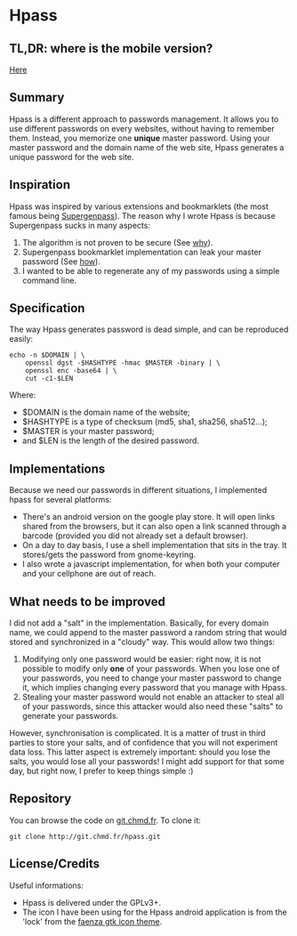 Hpass
=====

TL,DR: where is the mobile version?
-----------------------------------

[Here](http://git.chmd.fr/?p=hpass.git;a=blob_plain;f=js/index.html;hb=HEAD)

Summary
-------

Hpass is a different approach to passwords management. It allows you to
use different passwords on every websites, without having to remember
them. Instead, you memorize one **unique** master password. Using your
master password and the domain name of the web site, Hpass generates a
unique password for the web site.

Inspiration
-----------

Hpass was inspired by various extensions and bookmarklets (the most famous
being [Supergenpass](http://supergenpass.com)). The reason why I wrote
Hpass is because Supergenpass sucks in many aspects:

  1. The algorithm is not proven to be secure (See
     [why](http://stackoverflow.com/a/3484954/628786)).
  2. Supergenpass bookmarklet implementation can leak your
     master password (See
     [how](http://akibjorklund.com/2009/supergenpass-is-not-that-secure)).
  3. I wanted to be able to regenerate any of my passwords using a
     simple command line.

Specification
-------------

The way Hpass generates password is dead simple, and can be reproduced
easily:

    echo -n $DOMAIN | \
        openssl dgst -$HASHTYPE -hmac $MASTER -binary | \
        openssl enc -base64 | \
        cut -c1-$LEN

Where:

  * \$DOMAIN is the domain name of the website;
  * \$HASHTYPE is a type of checksum (md5, sha1, sha256, sha512...);
  * \$MASTER is your master password;
  * and \$LEN is the length of the desired password.

Implementations
---------------

Because we need our passwords in different situations, I implemented hpass
for several platforms:

  - There's an android version on the google play store. It will open
    links shared from the browsers, but it can also open a link scanned
    through a barcode (provided you did not already set a default
    browser).
  - On a day to day basis, I use a shell implementation that sits in the
    tray. It stores/gets the password from gnome-keyring.
  - I also wrote a javascript implementation, for when both your
    computer and your cellphone are out of reach.

What needs to be improved
-------------------------

I did not add a "salt" in the implementation. Basically, for every domain
name, we could append to the master password a random string that would
stored and synchronized in a "cloudy" way. This would allow two things:

  1. Modifying only one password would be easier: right now, it is not
     possible to modify only **one** of your passwords. When you lose
     one of your passwords, you need to change your master password to
     change it, which implies changing every password that you manage
     with Hpass.
  2. Stealing your master password would not enable an attacker to steal
     all of your passwords, since this attacker would also need these
     "salts" to generate your passwords.

However, synchronisation is complicated. It is a matter of trust in third
parties to store your salts, and of confidence that you will not
experiment data loss. This latter aspect is extremely important: should
you lose the salts, you would lose all your passwords!  I might add
support for that some day, but right now, I prefer to keep things simple
:)

Repository
----------
You can browse the code on
[git.chmd.fr](http://git.chmd.fr/?p=hpass.git;a=summary). To clone
it:

    git clone http://git.chmd.fr/hpass.git


License/Credits
-------

Useful informations:

  * Hpass is delivered under the GPLv3+.
  * The icon I have been using for the Hpass android application is from
    the 'lock' from the [faenza gtk icon
    theme](https://code.google.com/p/faenza-icon-theme).
